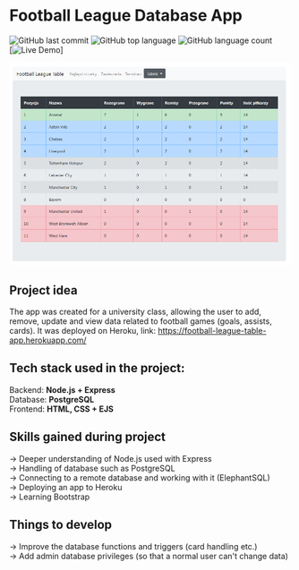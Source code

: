 # Football League Database App
  
![GitHub last commit](https://img.shields.io/github/last-commit/mikolajczykb/Football_Database_App)
![GitHub top language](https://img.shields.io/github/languages/top/mikolajczykb/Football_Database_App)
![GitHub language count](https://img.shields.io/github/languages/count/mikolajczykb/Football_Database_App)  
[![Live Demo](https://img.shields.io/badge/demo-online-green.svg)]  
  
![App screenshot](./app_view.png)
  
## Project idea
  
The app was created for a university class, allowing the user to add, remove, update and view data related to football games (goals, assists, cards).
It was deployed on Heroku, link: https://football-league-table-app.herokuapp.com/
  
## Tech stack used in the project:
  
  Backend: **Node.js + Express**  
  Database: **PostgreSQL**  
  Frontend: **HTML, CSS + EJS**  
  
## Skills gained during project
  
  -> Deeper understanding of Node.js used with Express  
  -> Handling of database such as PostgreSQL  
  -> Connecting to a remote database and working with it (ElephantSQL)  
  -> Deploying an app to Heroku  
  -> Learning Bootstrap  
  
## Things to develop
  
  -> Improve the database functions and triggers (card handling etc.)  
  -> Add admin database privileges (so that a normal user can't change data)  
